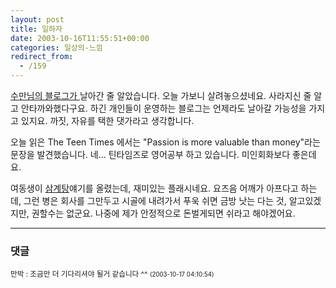 ```yaml
---
layout: post
title: 일하자
date: 2003-10-16T11:55:51+00:00
categories: 일상의-느낌
redirect_from:
  - /159
---
```


<a href="http://www.sumanpark.com">수만님의 블로그가 </a>날아간 줄 알았습니다. 오늘 가보니 살려놓으셨네요. 사라지신 줄 알고 안타까와했다구요. 하긴 개인들이 운영하는 블로그는 언제라도 날아갈 가능성을 가지고 있지요. 까짓, 자유를 택한 댓가라고 생각합니다.

오늘 읽은 The Teen Times 에서는 "Passion is more valuable than money"라는 문장을 발견했습니다. 네... 틴타임즈로 영어공부 하고 있습니다. 미인회화보다 좋은데요.

여동생이 <a href="http://naushika.egloos.com/70795/">삼계탕</a>얘기를 올렸는데, 재미있는 플래시네요. 요즈음 어깨가 아프다고 하는데, 그런 병은 회사를 그만두고 시골에 내려가서 푸욱 쉬면 금방 낫는 다는 것, 알고있겠지만, 권할수는 없군요. 나중에 제가 안정적으로 돈벌게되면 쉬라고 해야겠어요.



* * *

### 댓글



<!--- cmt:332 --->
<!--- mail: --->
<!--- parent:0 --->

<small class=comment>만박 : 조금만 더 기다리셔야 될거 같습니다 ^^ <small>(2003-10-17 04:10:54)</small></small>

